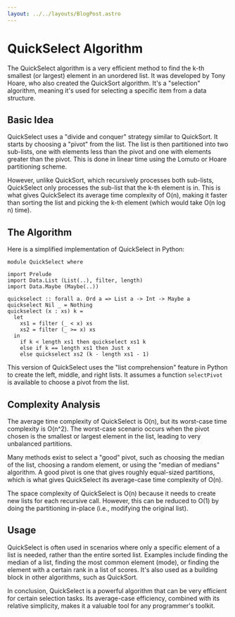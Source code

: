 ```yaml
---
layout: ../../layouts/BlogPost.astro
---
```


# QuickSelect Algorithm 

The QuickSelect algorithm is a very efficient method to find the k-th smallest (or largest) element in an unordered list. It was developed by Tony Hoare, who also created the QuickSort algorithm. It's a "selection" algorithm, meaning it's used for selecting a specific item from a data structure.

## Basic Idea

QuickSelect uses a "divide and conquer" strategy similar to QuickSort. It starts by choosing a "pivot" from the list. The list is then partitioned into two sub-lists, one with elements less than the pivot and one with elements greater than the pivot. This is done in linear time using the Lomuto or Hoare partitioning scheme.

However, unlike QuickSort, which recursively processes both sub-lists, QuickSelect only processes the sub-list that the k-th element is in. This is what gives QuickSelect its average time complexity of O(n), making it faster than sorting the list and picking the k-th element (which would take O(n log n) time).

## The Algorithm

Here is a simplified implementation of QuickSelect in Python:

```
module QuickSelect where

import Prelude
import Data.List (List(..), filter, length)
import Data.Maybe (Maybe(..))

quickselect :: forall a. Ord a => List a -> Int -> Maybe a
quickselect Nil _ = Nothing
quickselect (x : xs) k =
  let
    xs1 = filter (_ < x) xs
    xs2 = filter (_ >= x) xs
  in
    if k < length xs1 then quickselect xs1 k
    else if k == length xs1 then Just x
    else quickselect xs2 (k - length xs1 - 1)
```

This version of QuickSelect uses the "list comprehension" feature in Python to create the left, middle, and right lists. It assumes a function `selectPivot` is available to choose a pivot from the list.

## Complexity Analysis

The average time complexity of QuickSelect is O(n), but its worst-case time complexity is O(n^2). The worst-case scenario occurs when the pivot chosen is the smallest or largest element in the list, leading to very unbalanced partitions.

Many methods exist to select a "good" pivot, such as choosing the median of the list, choosing a random element, or using the "median of medians" algorithm. A good pivot is one that gives roughly equal-sized partitions, which is what gives QuickSelect its average-case time complexity of O(n).

The space complexity of QuickSelect is O(n) because it needs to create new lists for each recursive call. However, this can be reduced to O(1) by doing the partitioning in-place (i.e., modifying the original list).

## Usage

QuickSelect is often used in scenarios where only a specific element of a list is needed, rather than the entire sorted list. Examples include finding the median of a list, finding the most common element (mode), or finding the element with a certain rank in a list of scores. It's also used as a building block in other algorithms, such as QuickSort.

In conclusion, QuickSelect is a powerful algorithm that can be very efficient for certain selection tasks. Its average-case efficiency, combined with its relative simplicity, makes it a valuable tool for any programmer's toolkit.